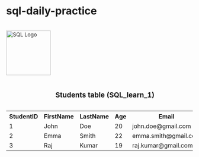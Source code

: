 # sql-daily-practice
<br>

<div align="left">
  <img src="https://img.icons8.com/external-flaticons-lineal-color-flat-icons/100/000000/external-sql-computer-programming-flaticons-lineal-color-flat-icons.png" 
       alt="SQL Logo" width="120"/>
</div>



<body>
    <table>
        <caption><h3>Students table (SQL_learn_1)</h3></caption>
        <tr>
            <th>StudentID</th>
            <th>FirstName</th>
            <th>LastName</th>
            <th>Age</th>
            <th>Email</th>
        </tr>
        <tr>
            <td>1</td>
            <td>John</td>
            <td>Doe</td>
            <td>20</td>
            <td>john.doe@gmail.com</td>
        </tr>
        <tr>
            <td>2</td>
            <td>Emma</td>
            <td>Smith</td>
            <td>22</td>
            <td>emma.smith@gmail.com</td>
        </tr>
        <tr>
            <td>3</td>
            <td>Raj</td>
            <td>Kumar</td>
            <td>19</td>
            <td>raj.kumar@gmail.com</td>
        </tr>
    </table>
</body>


